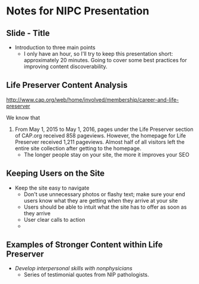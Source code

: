 # Notes for NIPC Presentation

## Slide - Title

* Introduction to three main points
  * I only have an hour, so I'll try to keep this presentation short: approximately 20 minutes. Going to cover some best practices for improving content discoverability.


## Life Preserver Content Analysis

<http://www.cap.org/web/home/involved/membership/career-and-life-preserver>

We know that

1. From May 1, 2015 to May 1, 2016, pages under the Life Preserver section of CAP.org received 858 pageviews. However, the homepage for Life Preserver received 1,211 pageviews. Almost half of all visitors left the entire site collection after getting to the homepage.
    * The longer people stay on your site, the more it improves your SEO

## Keeping Users on the Site

* Keep the site easy to navigate
  * Don't use unnecessary photos or flashy text; make sure your end users know what they are getting when they arrive at your site
  * Users should be able to intuit what the site has to offer as soon as they arrive
  * User clear calls to action
  *


## Examples of Stronger Content within Life Preserver

* *Develop interpersonal skills with nonphysicians*
  * Series of testimonial quotes from NIP pathologists.




<section data-background="//i.giphy.com/SeDRQsFAjwKdO.gif"></section>



